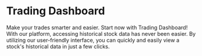 # Trading Dashboard

Make your trades smarter and easier. Start now with Trading Dashboard!  
With our platform, accessing historical stock data has never been easier. By utilizing our user-friendly interface, you can quickly and easily view a stock's historical data in just a few clicks.